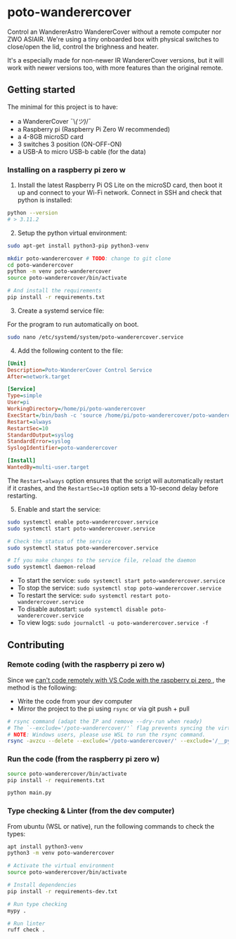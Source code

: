 # poto-wanderercover

Control an WandererAstro WandererCover without a remote computer nor ZWO ASIAIR.
We're using a tiny onboarded box with physical switches to close/open the lid, control the brighness and heater.

It's a especially made for non-newer IR WandererCover versions, but it will work with newer versions too, with more features than the original remote.

## Getting started

The minimal for this project is to have:

- a WandererCover ¯\\_(ツ)_/¯
- a Raspberry pi (Raspberry Pi Zero W recommended)
- a 4-8GB microSD card
- 3 switches 3 position (ON-OFF-ON)
- a USB-A to micro USB-b cable (for the data)

### Installing on a raspberry pi zero w

1. Install the latest Raspberry Pi OS Lite on the microSD card, then boot it up and connect to your Wi-Fi network. Connect in SSH and check that python is installed:

```bash
python --version
# > 3.11.2
```

2. Setup the python virtual environment:

```bash
sudo apt-get install python3-pip python3-venv

mkdir poto-wanderercover # TODO: change to git clone
cd poto-wanderercover
python -m venv poto-wanderercover
source poto-wanderercover/bin/activate

# And install the requirements
pip install -r requirements.txt
```

3. Create a systemd service file:

For the program to run automatically on boot.

```bash
sudo nano /etc/systemd/system/poto-wanderercover.service
```

4. Add the following content to the file:

```ini
[Unit]
Description=Poto-WandererCover Control Service
After=network.target

[Service]
Type=simple
User=pi
WorkingDirectory=/home/pi/poto-wanderercover
ExecStart=/bin/bash -c 'source /home/pi/poto-wanderercover/poto-wanderercover/bin/activate && python main.py'
Restart=always
RestartSec=10
StandardOutput=syslog
StandardError=syslog
SyslogIdentifier=poto-wanderercover

[Install]
WantedBy=multi-user.target
```

The `Restart=always` option ensures that the script will automatically restart if it crashes, and the `RestartSec=10` option sets a 10-second delay before restarting.

5. Enable and start the service:

```bash
sudo systemctl enable poto-wanderercover.service
sudo systemctl start poto-wanderercover.service

# Check the status of the service
sudo systemctl status poto-wanderercover.service

# If you make changes to the service file, reload the daemon
sudo systemctl daemon-reload
```

- To start the service: `sudo systemctl start poto-wanderercover.service`
- To stop the service: `sudo systemctl stop poto-wanderercover.service`
- To restart the service: `sudo systemctl restart poto-wanderercover.service`
- To disable autostart: `sudo systemctl disable poto-wanderercover.service`
- To view logs: `sudo journalctl -u poto-wanderercover.service -f`

## Contributing

### Remote coding (with the raspberry pi zero w)

Since we [can't code remotely with VS Code with the raspberry pi zero ](https://github.com/microsoft/vscode-remote-release/issues/669#issuecomment-640986010), the method is the following:

- Write the code from your dev computer
- Mirror the project to the pi using `rsync` or via git push + pull

```bash
# rsync command (adapt the IP and remove --dry-run when ready)
# The `--exclude='/poto-wanderercover/'` flag prevents syncing the virtual environment folder to the Pi.
# NOTE: Windows users, please use WSL to run the rsync command.
rsync -avzcu --delete --exclude='/poto-wanderercover/' --exclude='/__pycache__/' --exclude='/.mypy_cache/' --dry-run ./ pi@192.168.0.100:/home/pi/poto-wanderercover/
```

### Run the code (from the raspberry pi zero w)

```bash
source poto-wanderercover/bin/activate
pip install -r requirements.txt

python main.py
```

### Type checking & Linter (from the dev computer)

From ubuntu (WSL or native), run the following commands to check the types:

```bash
apt install python3-venv
python3 -m venv poto-wanderercover

# Activate the virtual environment
source poto-wanderercover/bin/activate

# Install dependencies
pip install -r requirements-dev.txt

# Run type checking
mypy .

# Run linter
ruff check .
```
